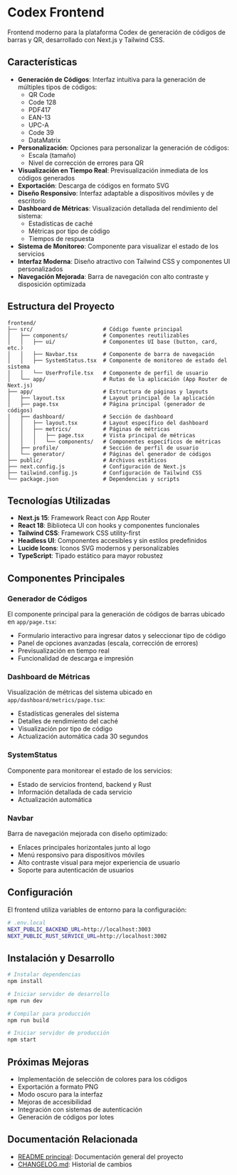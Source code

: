# Codex Frontend

Frontend moderno para la plataforma Codex de generación de códigos de barras y QR, desarrollado con Next.js y Tailwind CSS.

## Características

- **Generación de Códigos**: Interfaz intuitiva para la generación de múltiples tipos de códigos:
  - QR Code
  - Code 128
  - PDF417
  - EAN-13
  - UPC-A
  - Code 39
  - DataMatrix
- **Personalización**: Opciones para personalizar la generación de códigos:
  - Escala (tamaño)
  - Nivel de corrección de errores para QR
- **Visualización en Tiempo Real**: Previsualización inmediata de los códigos generados 
- **Exportación**: Descarga de códigos en formato SVG
- **Diseño Responsivo**: Interfaz adaptable a dispositivos móviles y de escritorio
- **Dashboard de Métricas**: Visualización detallada del rendimiento del sistema:
  - Estadísticas de caché
  - Métricas por tipo de código
  - Tiempos de respuesta
- **Sistema de Monitoreo**: Componente para visualizar el estado de los servicios
- **Interfaz Moderna**: Diseño atractivo con Tailwind CSS y componentes UI personalizados
- **Navegación Mejorada**: Barra de navegación con alto contraste y disposición optimizada

## Estructura del Proyecto

```
frontend/
├── src/                      # Código fuente principal
│   ├── components/           # Componentes reutilizables
│   │   ├── ui/               # Componentes UI base (button, card, etc.)
│   │   ├── Navbar.tsx        # Componente de barra de navegación
│   │   ├── SystemStatus.tsx  # Componente de monitoreo de estado del sistema
│   │   └── UserProfile.tsx   # Componente de perfil de usuario
│   └── app/                  # Rutas de la aplicación (App Router de Next.js)
├── app/                      # Estructura de páginas y layouts
│   ├── layout.tsx            # Layout principal de la aplicación
│   ├── page.tsx              # Página principal (generador de códigos)
│   ├── dashboard/            # Sección de dashboard
│   │   ├── layout.tsx        # Layout específico del dashboard
│   │   ├── metrics/          # Páginas de métricas
│   │   │   ├── page.tsx      # Vista principal de métricas
│   │   │   └── components/   # Componentes específicos de métricas
│   ├── profile/              # Sección de perfil de usuario
│   └── generator/            # Páginas del generador de códigos
├── public/                   # Archivos estáticos
├── next.config.js            # Configuración de Next.js
├── tailwind.config.js        # Configuración de Tailwind CSS
└── package.json              # Dependencias y scripts
```

## Tecnologías Utilizadas

- **Next.js 15**: Framework React con App Router
- **React 18**: Biblioteca UI con hooks y componentes funcionales
- **Tailwind CSS**: Framework CSS utility-first
- **Headless UI**: Componentes accesibles y sin estilos predefinidos
- **Lucide Icons**: Iconos SVG modernos y personalizables
- **TypeScript**: Tipado estático para mayor robustez

## Componentes Principales

### Generador de Códigos

El componente principal para la generación de códigos de barras ubicado en `app/page.tsx`:
- Formulario interactivo para ingresar datos y seleccionar tipo de código
- Panel de opciones avanzadas (escala, corrección de errores)
- Previsualización en tiempo real
- Funcionalidad de descarga e impresión

### Dashboard de Métricas

Visualización de métricas del sistema ubicado en `app/dashboard/metrics/page.tsx`:
- Estadísticas generales del sistema
- Detalles de rendimiento del caché
- Visualización por tipo de código
- Actualización automática cada 30 segundos

### SystemStatus

Componente para monitorear el estado de los servicios:
- Estado de servicios frontend, backend y Rust
- Información detallada de cada servicio
- Actualización automática

### Navbar

Barra de navegación mejorada con diseño optimizado:
- Enlaces principales horizontales junto al logo
- Menú responsivo para dispositivos móviles
- Alto contraste visual para mejor experiencia de usuario
- Soporte para autenticación de usuarios

## Configuración

El frontend utiliza variables de entorno para la configuración:

```bash
# .env.local
NEXT_PUBLIC_BACKEND_URL=http://localhost:3003
NEXT_PUBLIC_RUST_SERVICE_URL=http://localhost:3002
```

## Instalación y Desarrollo

```bash
# Instalar dependencias
npm install

# Iniciar servidor de desarrollo
npm run dev

# Compilar para producción
npm run build

# Iniciar servidor de producción
npm start
```

## Próximas Mejoras

- Implementación de selección de colores para los códigos
- Exportación a formato PNG
- Modo oscuro para la interfaz
- Mejoras de accesibilidad
- Integración con sistemas de autenticación
- Generación de códigos por lotes

## Documentación Relacionada

- [README principal](../README.md): Documentación general del proyecto
- [CHANGELOG.md](../CHANGELOG.md): Historial de cambios
